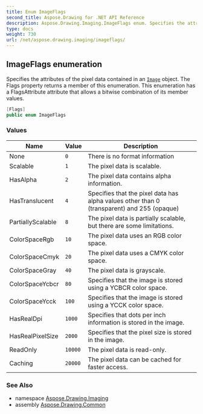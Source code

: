 ```yaml
---
title: Enum ImageFlags
second_title: Aspose.Drawing for .NET API Reference
description: Aspose.Drawing.Imaging.ImageFlags enum. Specifies the attributes of the pixel data contained in an Image object. The Flags property returns a member of this enumeration. This enumeration has a FlagsAttribute attribute that allows a bitwise combination of its member values
type: docs
weight: 730
url: /net/aspose.drawing.imaging/imageflags/
---
```

## ImageFlags enumeration

Specifies the attributes of the pixel data contained in an [`Image`](../../aspose.drawing/image/) object. The Flags property returns a member of this enumeration. This enumeration has a FlagsAttribute attribute that allows a bitwise combination of its member values.

```csharp
[Flags]
public enum ImageFlags
```

### Values

| Name | Value | Description |
| --- | --- | --- |
| None | `0` | There is no format information |
| Scalable | `1` | The pixel data is scalable. |
| HasAlpha | `2` | The pixel data contains alpha information. |
| HasTranslucent | `4` | Specifies that the pixel data has alpha values other than 0 (transparent) and 255 (opaque) |
| PartiallyScalable | `8` | The pixel data is partially scalable, but there are some limitations. |
| ColorSpaceRgb | `10` | The pixel data uses an RGB color space. |
| ColorSpaceCmyk | `20` | The pixel data uses a CMYK color space. |
| ColorSpaceGray | `40` | The pixel data is grayscale. |
| ColorSpaceYcbcr | `80` | Specifies that the image is stored using a YCBCR color space. |
| ColorSpaceYcck | `100` | Specifies that the image is stored using a YCCK color space. |
| HasRealDpi | `1000` | Specifies that dots per inch information is stored in the image. |
| HasRealPixelSize | `2000` | Specifies that the pixel size is stored in the image. |
| ReadOnly | `10000` | The pixel data is read-only. |
| Caching | `20000` | The pixel data can be cached for faster access. |

### See Also

* namespace [Aspose.Drawing.Imaging](../../aspose.drawing.imaging/)
* assembly [Aspose.Drawing.Common](../../)


